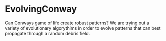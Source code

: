 # EvolvingConway

Can Conways game of life create robust patterns? We are trying out a variety of evolutionary algorythims in order to evolve patterns that can best propagate through a random debris field.
